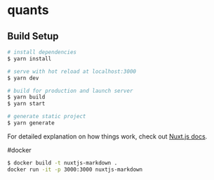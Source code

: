 # quants

## Build Setup

```bash
# install dependencies
$ yarn install

# serve with hot reload at localhost:3000
$ yarn dev

# build for production and launch server
$ yarn build
$ yarn start

# generate static project
$ yarn generate
```

For detailed explanation on how things work, check out [Nuxt.js docs](https://nuxtjs.org).

#docker
```bash
$ docker build -t nuxtjs-markdown .
docker run -it -p 3000:3000 nuxtjs-markdown

```